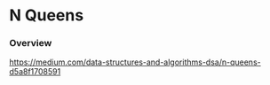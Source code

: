 # N Queens

### Overview

https://medium.com/data-structures-and-algorithms-dsa/n-queens-d5a8f1708591
